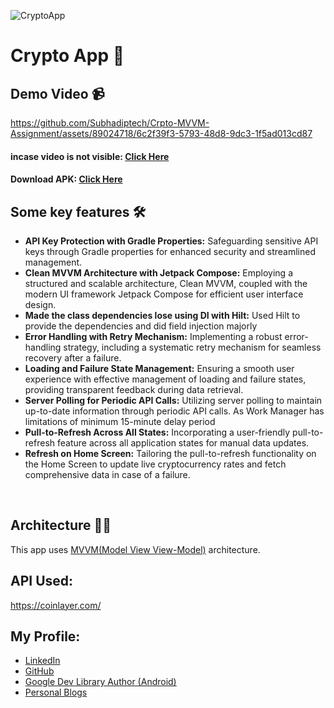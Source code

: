 
<!--![Cover](https://user-images.githubusercontent.com/62587060/216439920-a319c685-58ed-4a06-9699-874594f9fbb2.png)-->

![CryptoApp](https://github.com/Subhadiptech/Crpto-MVVM-Assignment/assets/89024718/2cfe096b-986b-4aa6-bcb5-269915a1cead)


# Crypto App 📱

## Demo Video 📹

https://github.com/Subhadiptech/Crpto-MVVM-Assignment/assets/89024718/6c2f39f3-5793-48d8-9dc3-1f5ad013cd87

#### incase video is not visible: [Click Here](https://drive.google.com/file/d/1BsMOTlnu3r1dGKNwIba00inQAJGs7Y8m/view?usp=sharing)

#### Download APK: [Click Here](https://i.diawi.com/wJQRpX)

## Some key features 🛠

- **API Key Protection with Gradle Properties:**
Safeguarding sensitive API keys through Gradle properties for enhanced security and streamlined management.
- **Clean MVVM Architecture with Jetpack Compose:**
Employing a structured and scalable architecture, Clean MVVM, coupled with the modern UI framework Jetpack Compose for efficient user interface design.
- **Made the class dependencies lose using DI with Hilt:**
Used Hilt to provide the dependencies and did field injection majorly
- **Error Handling with Retry Mechanism:**
Implementing a robust error-handling strategy, including a systematic retry mechanism for seamless recovery after a failure.
- **Loading and Failure State Management:**
Ensuring a smooth user experience with effective management of loading and failure states, providing transparent feedback during data retrieval.
- **Server Polling for Periodic API Calls:**
Utilizing server polling to maintain up-to-date information through periodic API calls. As Work Manager has limitations of minimum 15-minute delay period
- **Pull-to-Refresh Across All States:**
Incorporating a user-friendly pull-to-refresh feature across all application states for manual data updates.
- **Refresh on Home Screen:**
Tailoring the pull-to-refresh functionality on the Home Screen to update live cryptocurrency rates and fetch comprehensive data in case of a failure.


  
<br>

## Architecture 👷‍♂️

This app uses [MVVM(Model View View-Model)](https://developer.android.com/topic/architecture#recommended-app-arch) architecture.


## API Used: 
https://coinlayer.com/


## My Profile:
- [LinkedIn](https://www.linkedin.com/in/subhadipdhn/)
- [GitHub](https://github.com/Subhadiptech)
- [Google Dev Library Author (Android)](https://devlibrary.withgoogle.com/authors/subhadiptech)
- [Personal Blogs](https://learndroid.hashnode.dev/)
